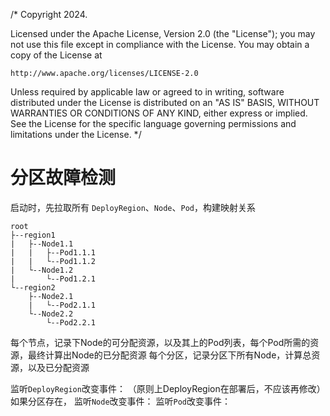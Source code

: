 /*
Copyright 2024.

Licensed under the Apache License, Version 2.0 (the "License");
you may not use this file except in compliance with the License.
You may obtain a copy of the License at

    http://www.apache.org/licenses/LICENSE-2.0

Unless required by applicable law or agreed to in writing, software
distributed under the License is distributed on an "AS IS" BASIS,
WITHOUT WARRANTIES OR CONDITIONS OF ANY KIND, either express or implied.
See the License for the specific language governing permissions and
limitations under the License.
*/
# 分区故障检测

启动时，先拉取所有 `DeployRegion`、`Node`、`Pod`，构建映射关系
```TEXT
root
├--region1
|   ├--Node1.1
|   |   ├--Pod1.1.1
|   |   └--Pod1.1.2
|   └--Node1.2
|       └--Pod1.2.1
└--region2
    ├--Node2.1
    |   └--Pod2.1.1
    └--Node2.2
        └--Pod2.2.1
```

每个节点，记录下Node的可分配资源，以及其上的Pod列表，每个Pod所需的资源，最终计算出Node的已分配资源
每个分区，记录分区下所有Node，计算总资源，以及已分配资源


监听`DeployRegion`改变事件：  （原则上DeployRegion在部署后，不应该再修改）如果分区存在，
监听`Node`改变事件：
监听`Pod`改变事件：
